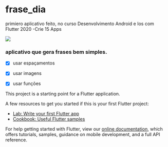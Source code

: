 # frase_dia

primiero aplicativo feito, no curso Desenvolvimento Android e Ios com Flutter 2020 -Crie 15 Apps

![](C:\Users\Diego\OneDrive\Documentos\Estudo\Programacao\4-Mobile\Flutter\01-Basico\frase_dia\images\frases.jpg)

### aplicativo que gera frases bem simples.

-[X] usar espaçamentos
-[X] usar imagens
-[X] usar funções



This project is a starting point for a Flutter application.

A few resources to get you started if this is your first Flutter project:

- [Lab: Write your first Flutter app](https://flutter.dev/docs/get-started/codelab)
- [Cookbook: Useful Flutter samples](https://flutter.dev/docs/cookbook)

For help getting started with Flutter, view our
[online documentation](https://flutter.dev/docs), which offers tutorials,
samples, guidance on mobile development, and a full API reference.
